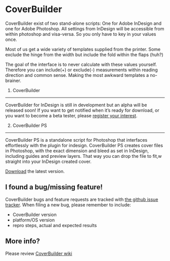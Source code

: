 CoverBuilder
============
CoverBuilder exist of two stand-alone scripts: One for Adobe InDesign and one for Adobe Photoshop. All settings from InDesign will be accessible from within photoshop and visa-versa. So you only have to key in your values once.

Most of us get a wide variety of templates supplied from the printer. Some exclude the hinge from the width but include the fold within the flaps (huh?)

The goal of the interface is to never calculate with these values yourself. Therefore you can include(+) or exclude(-) measurements within reading direction and common sense. Making the most awkward templates a no-brainer.


1. CoverBuilder
---------------

CoverBuilder for InDesign is still in development but an alpha will be released soon! If you want to get notified when it’s ready for download, 
or you want to become a beta tester, please [register your interest](http://coverbuilder.brunoherfst.com).


2. CoverBuilder PS
------------------

CoverBuilder PS is a standalone script for Photoshop that interfaces effortlessly with the plugin for indesign.
CoverBuilder PS creates cover files in Photoshop, with the exact dimension and bleed as set in InDesign, including guides and preview layers. That way you can drop the file to fit,w straight into your InDesign created cover.

[Download](http://coverbuilder.brunoherfst.com/) the latest version.


I found a bug/missing feature!
------------------------------
     
CoverBuilder bugs and feature requests are tracked with [the github issue tracker](https://github.com/GitBruno/CoverBuilder/issues). 
When filing a new bug, please remember to include:

* CoverBuilder version
* platform/OS version
* repro steps, actual and expected results


More info?
---------

Please review [CoverBuilder wiki](https://github.com/GitBruno/CoverBuilder/wiki)